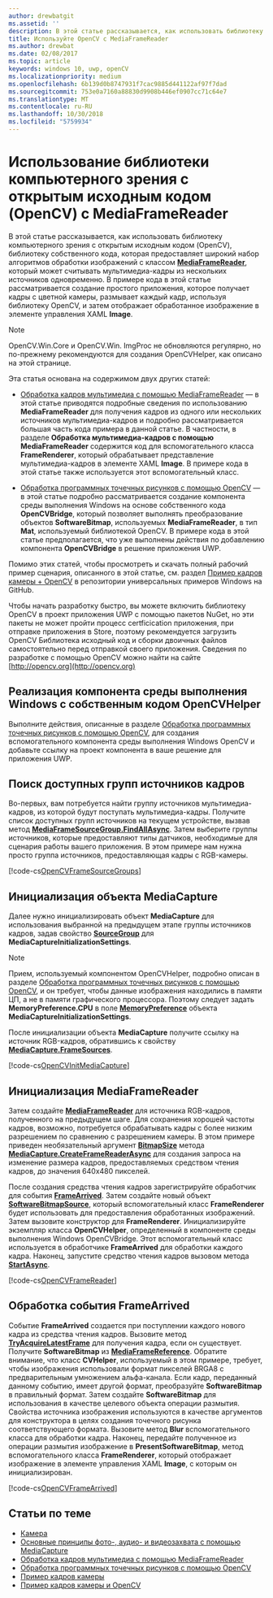 ```yaml
---
author: drewbatgit
ms.assetid: ''
description: В этой статье рассказывается, как использовать библиотеку компьютерного зрения с открытым исходным кодом (OpenCV) с классом MediaFrameReader.
title: Используйте OpenCV с MediaFrameReader
ms.author: drewbat
ms.date: 02/08/2017
ms.topic: article
keywords: windows 10, uwp, openCV
ms.localizationpriority: medium
ms.openlocfilehash: 6b139d0b8747931f7cac9885d441122af97f7dad
ms.sourcegitcommit: 753e0a7160a88830d9908b446ef0907cc71c64e7
ms.translationtype: MT
ms.contentlocale: ru-RU
ms.lasthandoff: 10/30/2018
ms.locfileid: "5759934"
---
```

# <a name="use-the-open-source-computer-vision-library-opencv-with-mediaframereader"></a>Использование библиотеки компьютерного зрения с открытым исходным кодом (OpenCV) с MediaFrameReader

В этой статье рассказывается, как использовать библиотеку компьютерного зрения с открытым исходным кодом (OpenCV), библиотеку собственного кода, которая предоставляет широкий набор алгоритмов обработки изображений с классом [**MediaFrameReader**](https://msdn.microsoft.com/library/windows/apps/Windows.Media.Capture.Frames.MediaFrameReader), который может считывать мультимедиа-кадры из нескольких источников одновременно. В примере кода в этой статье рассматривается создание простого приложения, которое получает кадры с цветной камеры, размывает каждый кадр, используя библиотеку OpenCV, и затем отображает обработанное изображение в элементе управления XAML **Image**. 

>[!NOTE]
>OpenCV.Win.Core и OpenCV.Win. ImgProc не обновляются регулярно, но по-прежнему рекомендуются для создания OpenCVHelper, как описано на этой странице.

Эта статья основана на содержимом двух других статей:

* [Обработка кадров мультимедиа с помощью MediaFrameReader](process-media-frames-with-mediaframereader.md) — в этой статье приводятся подробные сведения по использованию **MediaFrameReader** для получения кадров из одного или нескольких источников мультимедиа-кадров и подробно рассматривается большая часть кода примера в данной статье. В частности, в разделе **Обработка мультимедиа-кадров с помощью MediaFrameReader** содержится код для вспомогательного класса **FrameRenderer**, который обрабатывает представление мультимедиа-кадров в элементе XAML **Image**. В примере кода в этой статье также используется этот вспомогательный класс.

* [Обработка программных точечных рисунков с помощью OpenCV](process-software-bitmaps-with-opencv.md) — в этой статье подробно рассматривается создание компонента среды выполнения Windows на основе собственного кода **OpenCVBridge**, который позволяет выполнять преобразование объектов **SoftwareBitmap**, используемых **MediaFrameReader**, в тип **Mat**, используемый библиотекой OpenCV. В примере кода в этой статье предполагается, что уже выполнены действия по добавлению компонента **OpenCVBridge** в решение приложения UWP.

Помимо этих статей, чтобы просмотреть и скачать полный рабочий пример сценария, описанного в этой статье, см. раздел [Пример кадров камеры + OpenCV](https://go.microsoft.com/fwlink/?linkid=854003) в репозитории универсальных примеров Windows на GitHub.

Чтобы начать разработку быстро, вы можете включить библиотеку OpenCV в проект приложения UWP с помощью пакетов NuGet, но эти пакеты не может пройти процесс certficication приложения, при отправке приложения в Store, поэтому рекомендуется загрузить OpenCV Библиотека исходный код и сборки двоичных файлов самостоятельно перед отправкой своего приложения. Сведения по разработке с помощью OpenCV можно найти на сайте [http://opencv.org](http://opencv.org)


## <a name="implement-the-opencvhelper-native-windows-runtime-component"></a>Реализация компонента среды выполнения Windows с собственным кодом OpenCVHelper
Выполните действия, описанные в разделе [Обработка программных точечных рисунков с помощью OpenCV](process-software-bitmaps-with-opencv.md), для создания вспомогательного компонента среды выполнения Windows OpenCV и добавьте ссылку на проект компонента в ваше решение для приложения UWP.

## <a name="find-available-frame-source-groups"></a>Поиск доступных групп источников кадров
Во-первых, вам потребуется найти группу источников мультимедиа-кадров, из которой будут поступать мультимедиа-кадры. Получите список доступных групп источников на текущем устройстве, вызвав метод **[MediaFrameSourceGroup.FindAllAsync](https://docs.microsoft.com/uwp/api/windows.media.capture.frames.mediaframesourcegroup.FindAllAsync)**. Затем выберите группы источников, которые предоставляют типы датчиков, необходимые для сценария работы вашего приложения. В этом примере нам нужна просто группа источников, предоставляющая кадры с RGB-камеры.

[!code-cs[OpenCVFrameSourceGroups](./code/Frames_Win10/Frames_Win10/MainPage.OpenCV.xaml.cs#SnippetOpenCVFrameSourceGroups)]

## <a name="initialize-the-mediacapture-object"></a>Инициализация объекта MediaCapture
Далее нужно инициализировать объект **MediaCapture** для использования выбранной на предыдущем этапе группы источников кадров, задав свойство **[SourceGroup](https://docs.microsoft.com/uwp/api/windows.media.capture.mediacaptureinitializationsettings.SourceGroup)** для **MediaCaptureInitializationSettings**.

> [!NOTE] 
> Прием, используемый компонентом OpenCVHelper, подробно описан в разделе [Обработка программных точечных рисунков с помощью OpenCV](process-software-bitmaps-with-opencv.md), и он требует, чтобы данные изображения находились в памяти ЦП, а не в памяти графического процессора. Поэтому следует задать **MemoryPreference.CPU** в поле **[MemoryPreference](https://docs.microsoft.com/uwp/api/windows.media.capture.mediacaptureinitializationsettings.MemoryPreference)** объекта **MediaCaptureInitializationSettings**.

После инициализации объекта **MediaCapture** получите ссылку на источник RGB-кадров, обратившись к свойству **[MediaCapture.FrameSources](https://docs.microsoft.com/uwp/api/windows.media.capture.mediacapture.FrameSources)**.

[!code-cs[OpenCVInitMediaCapture](./code/Frames_Win10/Frames_Win10/MainPage.OpenCV.xaml.cs#SnippetOpenCVInitMediaCapture)]

## <a name="initialize-the-mediaframereader"></a>Инициализация MediaFrameReader
Затем создайте [**MediaFrameReader**](https://msdn.microsoft.com/library/windows/apps/Windows.Media.Capture.Frames.MediaFrameReader) для источника RGB-кадров, полученного на предыдущем шаге. Для сохранения хорошей частоты кадров, возможно, потребуется обрабатывать кадры с более низким разрешением по сравнению с разрешением камеры. В этом примере приведен необязательный аргумент **[BitmapSize](https://docs.microsoft.com/uwp/api/windows.graphics.imaging.bitmapsize)** метода **[MediaCapture.CreateFrameReaderAsync](https://docs.microsoft.com/uwp/api/windows.media.capture.mediacapture.createframereaderasync)** для создания запроса на изменение размера кадров, предоставляемых средством чтения кадров, до значения 640x480 пикселей.

После создания средства чтения кадров зарегистрируйте обработчик для события **[FrameArrived](https://docs.microsoft.com/uwp/api/windows.media.capture.frames.mediaframereader.FrameArrived)**. Затем создайте новый объект **[SoftwareBitmapSource](https://docs.microsoft.com/uwp/api/windows.ui.xaml.media.imaging.softwarebitmapsource)**, который вспомогательный класс **FrameRenderer** будет использовать для предоставления обработанных изображений. Затем вызовите конструктор для **FrameRenderer**. Инициализируйте экземпляр класса **OpenCVHelper**, определенный в компоненте среды выполнения Windows OpenCVBridge. Этот вспомогательный класс используется в обработчике **FrameArrived** для обработки каждого кадра. Наконец, запустите средство чтения кадров вызовом метода **[StartAsync](https://docs.microsoft.com/uwp/api/windows.media.capture.frames.mediaframereader.StartAsync)**.

[!code-cs[OpenCVFrameReader](./code/Frames_Win10/Frames_Win10/MainPage.OpenCV.xaml.cs#SnippetOpenCVFrameReader)]


## <a name="handle-the-framearrived-event"></a>Обработка события FrameArrived
Событие **FrameArrived** создается при поступлении каждого нового кадра из средства чтения кадров. Вызовите метод **[TryAcquireLatestFrame](https://docs.microsoft.com/uwp/api/windows.media.capture.frames.mediaframereader.TryAcquireLatestFrame)** для получения кадра, если он существует. Получите **SoftwareBitmap** из **[MediaFrameReference](https://docs.microsoft.com/uwp/api/windows.media.capture.frames.mediaframereference)**. Обратите внимание, что класс **CVHelper**, используемый в этом примере, требует, чтобы изображения использовали формат пикселей BRGA8 с предварительным умножением альфа-канала. Если кадр, переданный данному событию, имеет другой формат, преобразуйте **SoftwareBitmap** в правильный формат. Затем создайте **SoftwareBitmap** для использования в качестве целевого объекта операции размытия. Свойства источника изображения используются в качестве аргументов для конструктора в целях создания точечного рисунка соответствующего формата. Вызовите метод **Blur** вспомогательного класса для обработки кадра. Наконец, передайте полученное из операции размытия изображение в **PresentSoftwareBitmap**, метод вспомогательного класса **FrameRenderer**, который отображает изображение в элементе управления XAML **Image**, с которым он инициализирован.

[!code-cs[OpenCVFrameArrived](./code/Frames_Win10/Frames_Win10/MainPage.OpenCV.xaml.cs#SnippetOpenCVFrameArrived)]

## <a name="related-topics"></a>Статьи по теме

* [Камера](camera.md)
* [Основные принципы фото-, аудио- и видеозахвата с помощью MediaCapture](basic-photo-video-and-audio-capture-with-MediaCapture.md)
* [Обработка кадров мультимедиа с помощью MediaFrameReader](process-media-frames-with-mediaframereader.md)
* [Обработка программных точечных рисунков с помощью OpenCV](process-software-bitmaps-with-opencv.md)
* [Пример кадров камеры](http://go.microsoft.com/fwlink/?LinkId=823230)
* [Пример кадров камеры и OpenCV](https://go.microsoft.com/fwlink/?linkid=854003)
 

 




